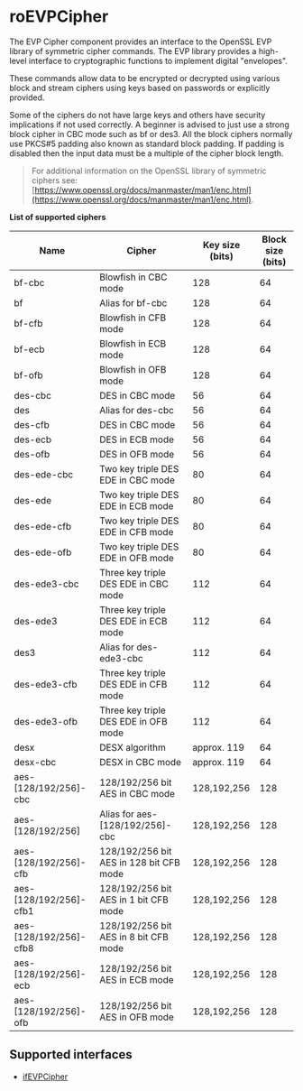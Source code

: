 roEVPCipher
===========

The EVP Cipher component provides an interface to the OpenSSL EVP library of symmetric cipher commands. The EVP library provides a high-level interface to cryptographic functions to implement digital "envelopes".

These commands allow data to be encrypted or decrypted using various block and stream ciphers using keys based on passwords or explicitly provided.

Some of the ciphers do not have large keys and others have security implications if not used correctly. A beginner is advised to just use a strong block cipher in CBC mode such as bf or des3. All the block ciphers normally use PKCS#5 padding also known as standard block padding. If padding is disabled then the input data must be a multiple of the cipher block length.

> For additional information on the OpenSSL library of symmetric ciphers see: [https://www.openssl.org/docs/manmaster/man1/enc.html](https://www.openssl.org/docs/manmaster/man1/enc.html).

**List of supported ciphers**

| Name | Cipher | Key size (bits) | Block size (bits) |
| --- | --- | --- | --- |
| bf-cbc | Blowfish in CBC mode | 128 | 64  |
| bf  | Alias for bf-cbc | 128 | 64  |
| bf-cfb | Blowfish in CFB mode | 128 | 64  |
| bf-ecb | Blowfish in ECB mode | 128 | 64  |
| bf-ofb | Blowfish in OFB mode | 128 | 64  |
| des-cbc | DES in CBC mode | 56  | 64  |
| des | Alias for des-cbc | 56  | 64  |
| des-cfb | DES in CBC mode | 56  | 64  |
| des-ecb | DES in ECB mode | 56  | 64  |
| des-ofb | DES in OFB mode | 56  | 64  |
| des-ede-cbc | Two key triple DES EDE in CBC mode | 80  | 64  |
| des-ede | Two key triple DES EDE in ECB mode | 80  | 64  |
| des-ede-cfb | Two key triple DES EDE in CFB mode | 80  | 64  |
| des-ede-ofb | Two key triple DES EDE in OFB mode | 80  | 64  |
| des-ede3-cbc | Three key triple DES EDE in CBC mode | 112 | 64  |
| des-ede3 | Three key triple DES EDE in ECB mode | 112 | 64  |
| des3 | Alias for des-ede3-cbc | 112 | 64  |
| des-ede3-cfb | Three key triple DES EDE in CFB mode | 112 | 64  |
| des-ede3-ofb | Three key triple DES EDE in OFB mode | 112 | 64  |
| desx | DESX algorithm | approx. 119 | 64  |
| desx-cbc | DESX in CBC mode | approx. 119 | 64  |
| aes-\[128/192/256\]-cbc | 128/192/256 bit AES in CBC mode | 128,192,256 | 128 |
| aes-\[128/192/256\] | Alias for aes-\[128/192/256\]-cbc | 128,192,256 | 128 |
| aes-\[128/192/256\]-cfb | 128/192/256 bit AES in 128 bit CFB mode | 128,192,256 | 128 |
| aes-\[128/192/256\]-cfb1 | 128/192/256 bit AES in 1 bit CFB mode | 128,192,256 | 128 |
| aes-\[128/192/256\]-cfb8 | 128/192/256 bit AES in 8 bit CFB mode | 128,192,256 | 128 |
| aes-\[128/192/256\]-ecb | 128/192/256 bit AES in ECB mode | 128,192,256 | 128 |
| aes-\[128/192/256\]-ofb | 128/192/256 bit AES in OFB mode | 128,192,256 | 128 |

Supported interfaces
--------------------

*   [ifEVPCipher](/docs/references/brightscript/interfaces/ifevpcipher.md "ifEVPCipher")